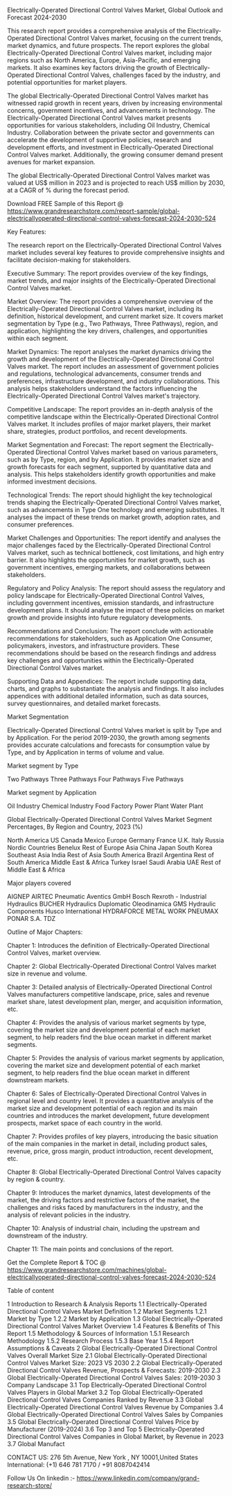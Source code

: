 Electrically-Operated Directional Control Valves Market, Global Outlook and Forecast 2024-2030

This research report provides a comprehensive analysis of the Electrically-Operated Directional Control Valves market, focusing on the current trends, market dynamics, and future prospects. The report explores the global Electrically-Operated Directional Control Valves market, including major regions such as North America, Europe, Asia-Pacific, and emerging markets. It also examines key factors driving the growth of Electrically-Operated Directional Control Valves, challenges faced by the industry, and potential opportunities for market players.

The global Electrically-Operated Directional Control Valves market has witnessed rapid growth in recent years, driven by increasing environmental concerns, government incentives, and advancements in technology. The Electrically-Operated Directional Control Valves market presents opportunities for various stakeholders, including Oil Industry, Chemical Industry. Collaboration between the private sector and governments can accelerate the development of supportive policies, research and development efforts, and investment in Electrically-Operated Directional Control Valves market. Additionally, the growing consumer demand present avenues for market expansion.

The global Electrically-Operated Directional Control Valves market was valued at US$ million in 2023 and is projected to reach US$ million by 2030, at a CAGR of % during the forecast period.

Download FREE Sample of this Report @ https://www.grandresearchstore.com/report-sample/global-electricallyoperated-directional-control-valves-forecast-2024-2030-524


Key Features:

The research report on the Electrically-Operated Directional Control Valves market includes several key features to provide comprehensive insights and facilitate decision-making for stakeholders.

Executive Summary: The report provides overview of the key findings, market trends, and major insights of the Electrically-Operated Directional Control Valves market.

Market Overview: The report provides a comprehensive overview of the Electrically-Operated Directional Control Valves market, including its definition, historical development, and current market size. It covers market segmentation by Type (e.g., Two Pathways, Three Pathways), region, and application, highlighting the key drivers, challenges, and opportunities within each segment.

Market Dynamics: The report analyses the market dynamics driving the growth and development of the Electrically-Operated Directional Control Valves market. The report includes an assessment of government policies and regulations, technological advancements, consumer trends and preferences, infrastructure development, and industry collaborations. This analysis helps stakeholders understand the factors influencing the Electrically-Operated Directional Control Valves market's trajectory.

Competitive Landscape: The report provides an in-depth analysis of the competitive landscape within the Electrically-Operated Directional Control Valves market. It includes profiles of major market players, their market share, strategies, product portfolios, and recent developments.

Market Segmentation and Forecast: The report segment the Electrically-Operated Directional Control Valves market based on various parameters, such as by Type, region, and by Application. It provides market size and growth forecasts for each segment, supported by quantitative data and analysis. This helps stakeholders identify growth opportunities and make informed investment decisions.

Technological Trends: The report should highlight the key technological trends shaping the Electrically-Operated Directional Control Valves market, such as advancements in Type One technology and emerging substitutes. It analyses the impact of these trends on market growth, adoption rates, and consumer preferences.

Market Challenges and Opportunities: The report identify and analyses the major challenges faced by the Electrically-Operated Directional Control Valves market, such as technical bottleneck, cost limitations, and high entry barrier. It also highlights the opportunities for market growth, such as government incentives, emerging markets, and collaborations between stakeholders.

Regulatory and Policy Analysis: The report should assess the regulatory and policy landscape for Electrically-Operated Directional Control Valves, including government incentives, emission standards, and infrastructure development plans. It should analyse the impact of these policies on market growth and provide insights into future regulatory developments.

Recommendations and Conclusion: The report conclude with actionable recommendations for stakeholders, such as Application One Consumer, policymakers, investors, and infrastructure providers. These recommendations should be based on the research findings and address key challenges and opportunities within the Electrically-Operated Directional Control Valves market.

Supporting Data and Appendices: The report include supporting data, charts, and graphs to substantiate the analysis and findings. It also includes appendices with additional detailed information, such as data sources, survey questionnaires, and detailed market forecasts.

Market Segmentation

Electrically-Operated Directional Control Valves market is split by Type and by Application. For the period 2019-2030, the growth among segments provides accurate calculations and forecasts for consumption value by Type, and by Application in terms of volume and value.



Market segment by Type



Two Pathways
Three Pathways
Four Pathways
Five Pathways


Market segment by Application



Oil Industry
Chemical Industry
Food Factory
Power Plant
Water Plant


Global Electrically-Operated Directional Control Valves Market Segment Percentages, By Region and Country, 2023 (%)



North America
US
Canada
Mexico
Europe
Germany
France
U.K.
Italy
Russia
Nordic Countries
Benelux
Rest of Europe
Asia
China
Japan
South Korea
Southeast Asia
India
Rest of Asia
South America
Brazil
Argentina
Rest of South America
Middle East & Africa
Turkey
Israel
Saudi Arabia
UAE
Rest of Middle East & Africa


Major players covered



AIGNEP
AIRTEC Pneumatic
Aventics GmbH
Bosch Rexroth - Industrial Hydraulics
BUCHER Hydraulics
Duplomatic Oleodinamica
GMS Hydraulic Components
Husco International
HYDRAFORCE
METAL WORK
PNEUMAX
PONAR S.A.
TDZ


Outline of Major Chapters:

Chapter 1: Introduces the definition of Electrically-Operated Directional Control Valves, market overview.

Chapter 2: Global Electrically-Operated Directional Control Valves market size in revenue and volume.

Chapter 3: Detailed analysis of Electrically-Operated Directional Control Valves manufacturers competitive landscape, price, sales and revenue market share, latest development plan, merger, and acquisition information, etc.

Chapter 4: Provides the analysis of various market segments by type, covering the market size and development potential of each market segment, to help readers find the blue ocean market in different market segments.

Chapter 5: Provides the analysis of various market segments by application, covering the market size and development potential of each market segment, to help readers find the blue ocean market in different downstream markets.

Chapter 6: Sales of Electrically-Operated Directional Control Valves in regional level and country level. It provides a quantitative analysis of the market size and development potential of each region and its main countries and introduces the market development, future development prospects, market space of each country in the world.

Chapter 7: Provides profiles of key players, introducing the basic situation of the main companies in the market in detail, including product sales, revenue, price, gross margin, product introduction, recent development, etc.

Chapter 8: Global Electrically-Operated Directional Control Valves capacity by region & country.

Chapter 9: Introduces the market dynamics, latest developments of the market, the driving factors and restrictive factors of the market, the challenges and risks faced by manufacturers in the industry, and the analysis of relevant policies in the industry.

Chapter 10: Analysis of industrial chain, including the upstream and downstream of the industry.

Chapter 11: The main points and conclusions of the report.

Get the Complete Report & TOC @ https://www.grandresearchstore.com/machines/global-electricallyoperated-directional-control-valves-forecast-2024-2030-524

Table of content

1 Introduction to Research & Analysis Reports
1.1 Electrically-Operated Directional Control Valves Market Definition
1.2 Market Segments
1.2.1 Market by Type
1.2.2 Market by Application
1.3 Global Electrically-Operated Directional Control Valves Market Overview
1.4 Features & Benefits of This Report
1.5 Methodology & Sources of Information
1.5.1 Research Methodology
1.5.2 Research Process
1.5.3 Base Year
1.5.4 Report Assumptions & Caveats
2 Global Electrically-Operated Directional Control Valves Overall Market Size
2.1 Global Electrically-Operated Directional Control Valves Market Size: 2023 VS 2030
2.2 Global Electrically-Operated Directional Control Valves Revenue, Prospects & Forecasts: 2019-2030
2.3 Global Electrically-Operated Directional Control Valves Sales: 2019-2030
3 Company Landscape
3.1 Top Electrically-Operated Directional Control Valves Players in Global Market
3.2 Top Global Electrically-Operated Directional Control Valves Companies Ranked by Revenue
3.3 Global Electrically-Operated Directional Control Valves Revenue by Companies
3.4 Global Electrically-Operated Directional Control Valves Sales by Companies
3.5 Global Electrically-Operated Directional Control Valves Price by Manufacturer (2019-2024)
3.6 Top 3 and Top 5 Electrically-Operated Directional Control Valves Companies in Global Market, by Revenue in 2023
3.7 Global Manufact

CONTACT US:
276 5th Avenue, New York , NY 10001,United States
International: (+1) 646 781 7170 / +91 8087042414

Follow Us On linkedin :- https://www.linkedin.com/company/grand-research-store/

 
